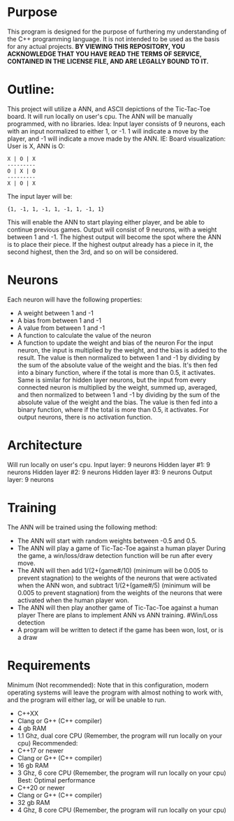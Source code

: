 # Purpose


This program is designed for the purpose of furthering my understanding of the C++ programming language. It is not intended to be used as the basis for any actual projects.
**BY VIEWING THIS REPOSITORY, YOU ACKNOWLEDGE THAT YOU HAVE READ THE TERMS OF SERVICE, CONTAINED IN THE LICENSE FILE, AND ARE LEGALLY BOUND TO IT.**

# Outline:


This project will utilize a ANN, and ASCII depictions of the Tic-Tac-Toe board. It will run locally on user's cpu. The ANN will be manually programmed, with no libraries.
Idea:
Input layer consists of 9 neurons, each with an input normalized to either 1, or -1. 1 will indicate a move by the player, and -1 will indicate a move made by the ANN. IE:
Board visualization:
User is X, ANN is O:
```
X | O | X
---------
O | X | O
---------
X | O | X
```
The input layer will be:
```
{1, -1, 1, -1, 1, -1, 1, -1, 1}
```
This will enable the ANN to start playing either player, and be able to continue previous games.
Output will consist of 9 neurons, with a weight between 1 and -1. The highest output will become the spot where the ANN is to place their piece. If the highest output already has a piece in it, the second highest, then the 3rd, and so on will be considered.

# Neurons


Each neuron will have the following properties:
- A weight between 1 and -1
- A bias from between 1 and -1
- A value from between 1 and -1
- A function to calculate the value of the neuron
- A function to update the weight and bias of the neuron
For the input neuron, the input is multiplied by the weight, and the bias is added to the result. The value is then normalized to between 1 and -1 by dividing by the sum of the absolute value of the weight and the bias. It's then fed into a binary function, where if the total is more than 0.5, it activates. Same is similar for hidden layer neurons, but the input from every connected neuron is multiplied by the weight, summed up, averaged, and then normalized to between 1 and -1 by dividing by the sum of the absolute value of the weight and the bias. The value is then fed into a binary function, where if the total is more than 0.5, it activates. For output neurons, there is no activation function.

# Architecture


Will run locally on user's cpu.
Input layer: 9 neurons
Hidden layer #1: 9 neurons
Hidden layer #2: 9 neurons
Hidden layer #3: 9 neurons
Output layer: 9 neurons

# Training


The ANN will be trained using the following method:
- The ANN will start with random weights between -0.5 and 0.5.
- The ANN will play a game of Tic-Tac-Toe against a human player
During the game, a win/loss/draw detection function will be run after every move.
- The ANN will then add 1/(2+(game#/10) (minimum will be 0.005 to prevent stagnation) to the weights of the neurons that were activated when the ANN won, and subtract 1/(2+(game#/5) (minimum will be 0.005 to prevent stagnation) from the weights of the neurons that were activated when the human player won.
- The ANN will then play another game of Tic-Tac-Toe against a human player
There are plans to implement ANN vs ANN training.
#Win/Loss detection
- A program will be written to detect if the game has been won, lost, or is a draw

# Requirements


Minimum (Not recommended):
Note that in this configuration, modern operating systems will leave the program with almost nothing to work with, and the program will either lag, or will be unable to run.
- C++XX
- Clang or G++ (C++ compiler)
- 4 gb RAM
- 1.1 Ghz, dual core CPU (Remember, the program will run locally on your cpu)
Recommended:
- C++17 or newer
- Clang or G++ (C++ compiler)
- 16 gb RAM
- 3 Ghz, 6 core CPU (Remember, the program will run locally on your cpu)
Best:
Optimal performance
- C++20 or newer
- Clang or G++ (C++ compiler)
- 32 gb RAM
- 4 Ghz, 8 core CPU (Remember, the program will run locally on your cpu)
